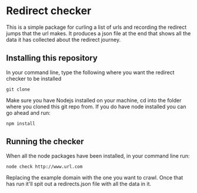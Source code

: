 # Redirect checker

This is a simple package for curling a list of urls and recording the redirect jumps that the url makes. It produces a json file at the end that shows all the data it has collected about the redirect journey.

## Installing this repository

In your command line, type the following where you want the redirect checker to be installed

```
git clone
```

Make sure you have Nodejs installed on your machine, cd into the folder where you cloned this git repo from. If you do have node installed you can go ahead and run:

```
npm install
```

## Running the checker

When all the node packages have been installed, in your command line run:

```
node check http://www.url.com
```

Replacing the example domain with the one you want to crawl. Once that has run it'll spit out a redirects.json file with all the data in it.
